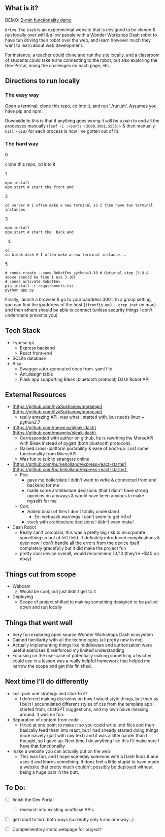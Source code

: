 ## What is it?  

DEMO: [2-min functionality demo](https://youtu.be/4DF0minFRTY?si=VUnZnfDxk-GtGXOp)

`Drive The Dash` is an experimental website that is designed to be cloned & run locally over wifi & allow people with a Wonder Workshop Dash robot to have fun driving their robot over the web, and learn however much they want to learn about web development. 

For instance, a teacher could clone and run the site locally, and a classroom of students could take turns connecting to the robot, but also exploring the Dev Portal, doing the challenges on each page, etc. 

## Directions to run locally

### The easy way
Open a terminal, clone this repo, cd into it, and run './run.sh'. Assumes you have pip and npm. 

Downside to this is that if anything goes wrong it will be a pain to end all the processes manually (`lsof -i :<ports (3000,3001,5555)>` & then manually `kill <pid>` for each process is how I've gotten out of it).
### The hard way
0

clone this repo, cd into it


1
```
npm install
npm start # start the front end
```

2
```
cd server # I often make a new terminal so I then have two terminal instances
```
3
```
npm install
npm start # start the  back end
```

4.
```
cd ..
cd bleak-dash # I often make a new terminal instance...
```

5
```
# conda create --name RobotEnv python=3.10 # Optional step (3.8 & above should be fine I use 3.10)
# conda activate RobotEnv
pip install -r requirements.txt
python app.py
```

Finally, launch a browser & go to youripaddress:3001. In a group setting, you can find the ipaddress of the host (`ifconfig en0 | grep inet`
on mac) and then others should be able to connect (unless security things I don't understand prevents you)

## Tech Stack
- Typescript
    - Express backend
    - React front-end
- SQLite database
- Also:
	- Swagger auto-generated docs from .yaml file
	- Ant.design table
	- Flask app supporting Bleak (bluetooth protocol) Dash Robot API

## External Resources
- [https://github.com/IlyaSukhanov/morseapi](https://github.com/IlyaSukhanov/morseapi)
	- really amazing API, was what I started with, but needs linux + python2.7
- [https://github.com/mewmix/bleak-dash](https://github.com/mewmix/bleak-dash) 
	- Corresponded with author on github, he is rewriting the MorseAPI with Bleak instead of pygatt (both bluetooth protocols). 
	- Gained cross-platform portability & ease of boot-up. Lost some functionality from MorseAPI. 
	- Was fun to talk to strangers online
- [https://github.com/burkeholland/express-react-starter](https://github.com/burkeholland/express-react-starter) 
	- Pro:
		- gave me boilerplate I didn't want to write & connected front and backend for me
		- made some architecture decisions (that I didn't have strong opinions on anyways & would have been anxious to make myself) for me 
	- Con: 
		- Added bloat of files I don't totally understand
			- Ex: webpack warnings I can't seem to get rid of
		- stuck with architecture decisions I didn't even make!
- Dash Robot
	- Really can't complain, this was a pretty big risk to incorporate something so out of left field. It definitely introduced complications & even now I don't handle all the errors from the device itself completely gracefully but it did make the project fun
	- pretty cool device overall, would recommend 10/10 (they're ~$40 on ebay)

## Things cut from scope
- Webcam
	- Would be cool, but just didn't get to it
- Deploying
	- Scope of project shifted to making something designed to be pulled down and run locally

## Things that went well
- Very fun exploring open source Wonder Workshops Dash ecosystem
- Gained familiarity with all the technologies (all pretty new to me)
- Actually implementing things like middleware and authorization were useful exercises & reinforced my limited understanding
- Focusing on the use-case of potentially making something a teacher could use in a lesson was a really helpful framework that helped me narrow the scope and get this finished. 

## Next time I'll do differently
- css: pick one strategy and stick to it! 
	- I deferred making decisions on how I would style things, but then as I built I accumulated different styles of css from the template app I started from, chatGPT suggestions, and my own naive messing around. It was no fun. 
- Separation of content from code
	- I tried at one point to make it so you could write .md files and then basically feed them into react, but I had already started doing things more naively (just with raw text) and it was a little harder than I thought, so I gave up. Next time I do anything like this I'll make sure I have that functionality
- make a website you can actually put on the web
	- This was fun, and I hope someday someone with a Dash finds it and uses it and learns something. It does feel a little stupid to have made a website that pretty much couldn't possibly be deployed without being a huge pain in the butt. 

## To Do:
- [ ] finish the Dev Portal
	- [ ] research into existing unofficial APIs 
- [ ] get robot to turn both ways (currently only turns one way...)
- [ ] Complementary static webpage for project?



